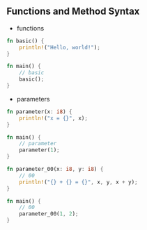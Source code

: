 ## Functions and Method Syntax

- functions

```rust
fn basic() {
    println!("Hello, world!");
}

fn main() {
    // basic
    basic();
}
```

- parameters

```rust
fn parameter(x: i8) {
    println!("x = {}", x);
}

fn main() {
    // parameter
    parameter(1);
}
```

```rust
fn parameter_00(x: i8, y: i8) {
    // 00
    println!("{} + {} = {}", x, y, x + y);
}

fn main() {
    // 00
    parameter_00(1, 2);
}
```
